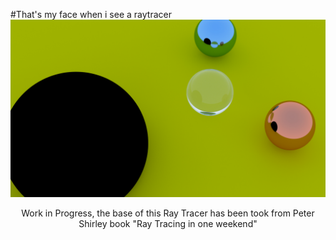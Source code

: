 #That's my face when i see a raytracer
![Alt text](https://github.com/manuelpagliuca/my_rt/blob/master/rt_mp_from_zero/render/face_3_hours_render.jpg?raw=true "Output")

<p align="center"> Work in Progress, the base of this Ray Tracer has been took from Peter Shirley book "Ray Tracing in one weekend" </p>
